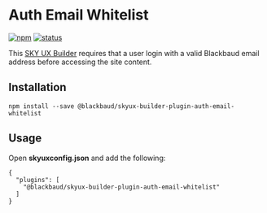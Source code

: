 # Auth Email Whitelist

[![npm](https://img.shields.io/npm/v/@blackbaud/skyux-builder-plugin-auth-email-whitelist.svg)](https://www.npmjs.com/package/@blackbaud/skyux-builder-plugin-auth-email-whitelist)
[![status](https://travis-ci.org/blackbaud/skyux-builder-plugin-auth-email-whitelist.svg?branch=master)](https://travis-ci.org/blackbaud/skyux-builder-plugin-auth-email-whitelist)

This [SKY UX Builder](https://github.com/blackbaud/skyux-builder) requires that a user login with a valid Blackbaud email address before accessing the site content.

## Installation

```
npm install --save @blackbaud/skyux-builder-plugin-auth-email-whitelist
```

## Usage

Open **skyuxconfig.json** and add the following:

```
{
  "plugins": [
    "@blackbaud/skyux-builder-plugin-auth-email-whitelist"
  ]
}
```
